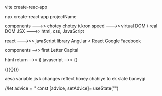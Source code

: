 vite
create-reac-app

npx create-react-app projectName

components --->> chotey chotey tukron
speed --->> virtual DOM / real DOM
JSX --->> html, css, JavaScript

react --->>> javaScript library
Angular < React
Google Facebook

components -->> first Letter Capital

html return -->> ()
javascript -->> {}

({({})})

aesa variable jis k changes reflect honey chahiye
to ek state baneygi

//let advice = ''
const [advice, setAdvice]= useState("")
